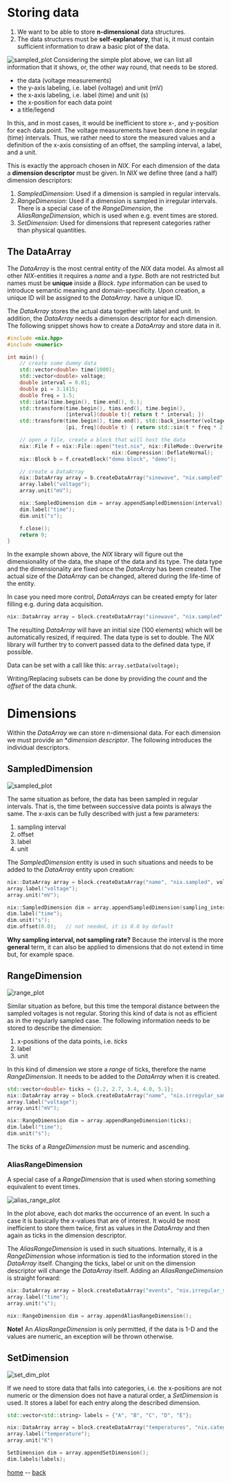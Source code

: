 # Storing data

1. We want to be able to store **n-dimensional** data structures.
2. The data structures must be **self-explanatory**, that is, it must
  contain sufficient information to draw a basic plot of the data.

![sampled_plot](./images/regular_sampled.png "1-D regular sampled data")
Considering the simple plot above, we can list all information that it
shows, or, the other way round, that needs to be stored.

* the data (voltage measurements)
* the y-axis labeling, i.e. label (voltage) and unit (mV)
* the x-axis labeling, i.e. label (time) and unit (s)
* the x-position for each data point
* a title/legend

In this, and in most cases, it would be inefficient to store x-, and
y-position for each data point. The voltage measurements have been
done in regular (time) intervals. Thus, we rather need to store the
measured values and a definition of the x-axis consisting of an offset,
the sampling interval, a label, and a unit.

This is exactly the approach chosen in *NIX*. For each dimension of the
data a **dimension descriptor** must be given. In *NIX* we define three
(and a half) dimension descriptors:

1. *SampledDimension*: Used if a dimension is sampled in regular intervals.
2. *RangeDimension*: Used if a dimension is sampled in irregular
   intervals. There is a special case of the *RangeDimension*, the
   *AliasRangeDimension*, which is used when e.g. event times are
   stored.
3. *SetDimension*: Used for dimensions that represent categories
   rather than physical quantities.


## The DataArray

The *DataArray* is the most central entity of the *NIX* data model. As
almost all other *NIX*-entities it requires a *name* and a
*type*. Both are not restricted but names must be **unique** inside a
*Block*. *type* information can be used to introduce semantic meaning
and domain-specificity. Upon creation, a unique ID will be assigned to
the *DataArray*.  have a unique ID.

The *DataArray* stores the actual data together with label and
unit. In addition, the *DataArray* needs a dimension descriptor for
each dimension. The following snippet shows how to create
a *DataArray* and store data in it.

```c++
#include <nix.hpp>
#include <numeric>

int main() {
    // create some dummy data
    std::vector<double> time(1000);
    std::vector<double> voltage;
    double interval = 0.01;
    double pi = 3.1415;
    double freq = 1.5;
    std::iota(time.begin(), time.end(), 0.);
    std::transform(time.begin(), tims.end(), time.begin(),
                   [interval](double t){ return t * interval; })
    std::transform(time.begin(), time.end(), std::back_inserter(voltage),
                   [pi, freq](double t) { return std::sin(t * freq * 2 * pi); });

    // open a file, create a block that will host the data
    nix::File f = nix::File::open("test.nix", nix::FileMode::Overwrite, "hdf5",
                                  nix::Compression::DeflateNormal);
    nix::Block b = f.createBlock("demo block", "demo");

    // create a DataArray
    nix::DataArray array = b.createDataArray("sinewave", "nix.sampled", voltage);
    array.label("voltage");
    array.unit("mV");

    nix::SampledDimension dim = array.appendSampledDimension(interval);
    dim.label("time");
    dim.unit("s");

    f.close();
    return 0;
}
```

In the example shown above, the *NIX* library will figure out the
dimensionality of the data, the shape of the data and its type. The
data type and the dimensionality are fixed once the *DataArray* has
been created. The actual size of the *DataArray* can be changed,
altered during the life-time of the entity.

In case you need more control, *DataArrays* can be created empty for
later filling e.g. during data acquisition.

```c++
nix::DataArray array = block.createDataArray("sinewave", "nix.sampled", nix::DataType::Double, {100});
```

The resulting *DataArray* will have an initial size (100 elements)
which will be automatically resized, if required. The data type is set
to double. The *NIX* library will further try to convert passed data
to the defined data type, if possible.

Data can be set with a call like this:
``array.setData(voltage);``

Writing/Replacing subsets can be done by providing the *count* and the
*offset* of the data chunk.


# Dimensions

Within the *DataArray* we can store n-dimensional data. For each
dimension we must provide an **dimension descriptor*. The following
introduces the individual descriptors.

## SampledDimension

![sampled_plot](./images/regular_sampled.png "1-D regular sampled data")

The same situation as before, the data has been sampled in regular
intervals. That is, the time between successive data points is always
the same. The x-axis can be fully described with just a few parameters:

1. sampling interval
2. offset
3. label
4. unit

The *SampledDimension* entity is used in such situations and needs to
be added to the *DataArray* entity upon creation:

```c++
nix::DataArray array = block.createDataArray("name", "nix.sampled", voltage);
array.label("voltage");
array.unit("mV");

nix::SampledDimension dim = array.appendSampledDimension(sampling_interval);
dim.label("time");
dim.unit("s");
dim.offset(0.0);   // not needed, it is 0.0 by default
```

**Why sampling interval, not sampling rate?** Because the interval is
the more **general** term, it can also be applied to dimensions that
do not extend in time but, for example space.


## RangeDimension
![range_plot](./images/irregular_sampled.png "1-D irregularly sampled data")

Similar situation as before, but this time the temporal distance
between the sampled voltages is not regular. Storing this kind of data
is not as efficient as in the regularly sampled case. The following
information needs to be stored to describe the dimension:

1. x-positions of the data points, i.e. *ticks*
2. label
3. unit

In this kind of dimension we store a *range* of ticks, therefore the
name *RangeDimension*. It needs to be added to the *DataArray*
when it is created.

```c++
std::vector<double> ticks = {1.2, 2.7, 3.4, 4.0, 5.1};
nix::DataArray array = block.createDataArray("name", "nix.irregular_sampled", voltages);
array.label("voltage");
array.unit("mV");

nix::RangeDimension dim = array.appendRangeDimension(ticks);
dim.label("time");
dim.unit("s");
```

The *ticks* of a *RangeDimension* must be numeric and ascending.


### AliasRangeDimension

A special case of a *RangeDimension* that is used when storing
something equivalent to event times.

![alias_range_plot](./images/alias_range.png "1-D event data")

In the plot above, each dot marks the occurrence of an event. In such
a case it is basically the x-values that are of interest. It would be
most inefficient to store them twice, first as values in the *DataArray*
and then again as ticks in the dimension descriptor.

The *AliasRangeDimension* is used in such situations. Internally, it is
a *RangeDimension* whose information is tied to the information stored
in the *DataArray* itself. Changing the ticks, label or unit on the
dimension descriptor will change the *DataArray* itself. Adding an
*AliasRangeDimension* is straight forward:

```c++
nix::DataArray array = block.createDataArray("events", "nix.irregular_sampled", event_times);
array.label("time");
array.unit("s");

nix::RangeDimension dim = array.appendAliasRangeDimension();
```

**Note!** An *AliasRangeDimension* is only permitted, if the data is
1-D and the values are numeric, an exception will be thrown otherwise.


## SetDimension

![set_dim_plot](./images/set_dimension.png "simple plot with categories")

If we need to store data that falls into categories, i.e. the
x-positions are not numeric or the dimension does not have a natural
order, a *SetDimension* is used. It  stores a label for each
entry along the described dimension.

```c++
std::vector<std::string> labels = {"A", "B", "C", "D", "E"};

nix::DataArray array = block.createDataArray("temperatures", "nix.categorical", temperatures);
array.label("temperature");
array.unit("K")

SetDimension dim = array.appendSetDimension();
dim.labels(labels);
```



[home](./index.md "nix github.io home") -- [back](./getting_started.md "Getting started")
